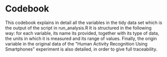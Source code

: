 # Codebook

This codebook explains in detail all the variables in the tidy data set which is the output of the script in run_analysis.R It is structured in the following way: for each variable, its name its provided, together with its type of data, the units in which it is measured and its range of values. Finally, the origin variable in the original data of the "Human Activity Recognition Using Smartphones" experiment is also detailed, in order to give full traceability.
